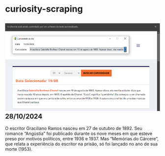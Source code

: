 # curiosity-scraping
![Budget](./execucao.png)
28/10/2024
-
O escritor Graciliano Ramos nasceu em 27 de outubro de 1892. Seu romance “Angústia” foi publicado durante os nove meses em que esteve preso por motivos políticos, entre 1936 e 1937. Mas “Memórias do Cárcere”, que relata a experiência do escritor na prisão, só foi lançado no ano de sua morte (1953).
